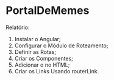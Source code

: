 # PortalDeMemes

Relatório:

1. Instalar o Angular;
2. Configurar o Módulo de Roteamento;
3. Definir as Rotas;
4. Criar os Componentes;
5. Adicionar o <router-outlet> no HTML;
6. Criar os Links Usando routerLink.
